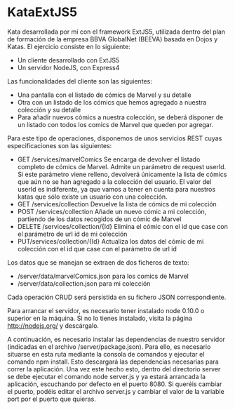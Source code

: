 KataExtJS5
==========

Kata desarrollada por mí con el framework ExtJS5, utilizada dentro del plan de formación de la empresa BBVA GlobalNet (BEEVA) basada en Dojos y Katas. El ejercicio consiste en lo siguiente:

- Un cliente desarrollado con ExtJS5
- Un servidor NodeJS, con Express4

Las funcionalidades del cliente son las siguientes:

- Una pantalla con el listado de cómics de Marvel y su detalle
- Otra con un listado de los cómics que hemos agregado a nuestra colección y su detalle
- Para añadir nuevos cómics a nuestra colección, se deberá disponer de un listado con todos los comics de Marvel que queden por agregar.

Para este tipo de operaciones, disponemos de unos servicios REST cuyas especificaciones son las siguientes:
- GET /services/marvelComics Se encarga de devolver el listado completo de cómics de Marvel. Admite un parámetro de request userId. Si este parámetro viene relleno, devolverá únicamente la lista de cómics que aún no se han agregado a la colección del usuario. El valor del userId es indiferente, ya que vamos a tener en cuenta para nuestros katas que sólo existe un usuario con una colección.
- GET /services/collection Devuelve la lista de cómics de mi colección 
- POST /services/collection Añade un nuevo cómic a mi colección, partiendo de los datos recogidos de un cómic de Marvel
- DELETE /services/collection/{Id} Elimina el cómic con el id que case con el parámetro de url id de mi colección
- PUT/services/collection/{Id}  Actualiza los datos del cómic de mi colección con el id que case con el parámetro de url id

Los datos que se manejan se extraen de dos ficheros de texto:
- /server/data/marvelComics.json para los comics de Marvel
- /server/data/collection.json para mi colección

Cada operación CRUD será persistida en su fichero JSON correspondiente.

Para arrancar el servidor, es necesario tener instalado node 0.10.0 o superior en la máquina. Si no lo tienes instalado, visita la página http://nodejs.org/ y descárgalo.

A continuación, es necesario instalar las dependencias de nuestro servidor (indicadas en el archivo /server/package.json). Para ello, es necesario situarse en esta ruta mediante la consola de comandos y ejecutar el comando npm install. Esto descargará las dependencias necesarias para correr la aplicación. Una vez este hecho esto, dentro del directorio server se debe ejecutar el comando node server.js y ya estará arrancada la aplicación, escuchando por defecto en el puerto 8080. Si queréis cambiar el puerto, podéis editar el archivo server.js y cambiar el valor de la variable port por el puerto que quieras.


